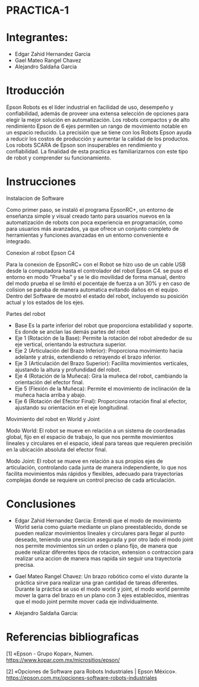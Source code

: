 # PRACTICA-1

# Integrantes:
 - Edgar Zahid Hernandez Garcia
 - Gael Mateo Rangel Chavez
 - Alejandro Saldaña Garcia

# Itroducción
Epson Robots es el líder industrial en facilidad de uso, desempeño y confiabilidad, además de proveer una extensa selección de opciones para elegir la mejor solución en automatización. Los robots compactos y de alto rendimiento Epson de 6 ejes permiten un rango de movimiento notable en un espacio reducido.
La precisión que se tiene con los Robots Epson ayuda a reducir los costos de producción y aumentar la calidad de los productos. Los robots SCARA de Epson son insuperables en rendimiento y confiabilidad. La finalidad de esta practica es familiarizarnos con este tipo de robot y comprender su funcionamiento.

# Instrucciones
Instalacion de Software

Como primer paso, se instaló el programa EpsonRC+, un entorno de enseñanza simple y visual creado tanto para usuarios nuevos en la automatización de robots con poca experiencia en programación, como para usuarios más avanzados, ya que ofrece un conjunto completo de herramientas y funciones avanzadas en un entorno conveniente e integrado.

Conexion al robot Epson C4

Para la conexion de EpsonRC+ con el Robot se hizo uso de un cable USB desde la computadora hasta el controlador del robot Epson C4. se puso el entorno en modo "Prueba" y se le dio movilidad de forma manual, dentro del modo prueba el se limitó el pocentaje de fuerza a un 30% y en caso de colision se paraba de manera automatica evitando daños en el equipo. Dentro del Software de mostró el estado del robot, incluyendo su posición actual y los estados de los ejes.

Partes del robot
- Base
  Es la parte inferior del robot que proporciona estabilidad y soporte. Es donde se anclan las demás partes del robot
- Eje 1 (Rotación de la Base):
  Permite la rotación del robot alrededor de su eje vertical, orientando la estructura superior.
- Eje 2 (Articulación del Brazo Inferior):
  Proporciona movimiento hacia adelante y atrás, extendiendo o retrayendo el brazo inferior.
- Eje 3 (Articulación del Brazo Superior):
  Facilita movimientos verticales, ajustando la altura y profundidad del robot.
- Eje 4 (Rotación de la Muñeca):
  Gira la muñeca del robot, cambiando la orientación del efector final.
- Eje 5 (Flexión de la Muñeca):
  Permite el movimiento de inclinación de la muñeca hacia arriba y abajo.
- Eje 6 (Rotación del Efector Final):
  Proporciona rotación final al efector, ajustando su orientación en el eje longitudinal.

Movimiento del robot en World y Joint

Modo World:
El robot se mueve en relación a un sistema de coordenadas global, fijo en el espacio de trabajo, lo que nos permite movimientos lineales y circulares en el espacio, ideal para tareas que requieren precisión en la ubicación absoluta del efector final.

Modo Joint:
El robot se mueve en relación a sus propios ejes de articulación, controlando cada junta de manera independiente, lo que nos facilita movimientos más rápidos y flexibles, adecuado para trayectorias complejas donde se requiere un control preciso de cada articulación.

# Conclusiones 
- Edgar Zahid Hernandez Garcia:
  Entendi que el modo de movimiento World seria como guiarte mediante un plano preestablecido, donde se pueden realizar movimientos lineales y circulares para llegar al punto 
  deseado, teniendo una presicion asegurada y por otro lado el modo joint nos permite movimientos sin un orden o plano fijo, de manera que puede realizar diferentes tipos de rotacion, extension o contraccion para 
  realizar una accion de manera mas rapida sin seguir una trayectoria precisa.

- Gael Mateo Rangel Chavez: Un brazo robótico como el visto durante la práctica sirve para realizar una gran cantidad de tareas diferentes. Durante la práctica se uso el modo world y joint, el modo world permite mover la garra del brazo en un plano con 3 ejes establecidos, mientras que el modo joint permite mover cada eje individualmente.

  
- Alejandro Saldaña Garcia:

# Referencias bibliograficas
[1] «Epson - Grupo Kopar», Numen. https://www.kopar.com.mx/micrositios/epson/

[2] «Opciones de Software para Robots Industriales | Epson México». https://epson.com.mx/opciones-software-robots-industriales
